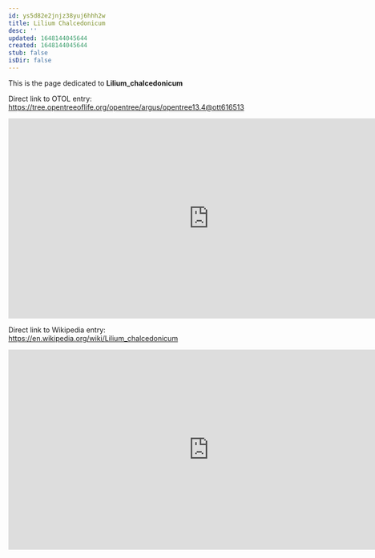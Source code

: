 ```yaml
---
id: ys5d82e2jnjz38yuj6hhh2w
title: Lilium Chalcedonicum
desc: ''
updated: 1648144045644
created: 1648144045644
stub: false
isDir: false
---
```

This is the page dedicated to **Lilium_chalcedonicum**


Direct link to OTOL entry: https://tree.opentreeoflife.org/opentree/argus/opentree13.4@ott616513



<html>
    <body>
    <iframe src="https://tree.opentreeoflife.org/opentree/argus/opentree13.4@ott616513"
    width="800" height="400" frameborder="0" allowfullscreen> </iframe>
    </body>
</html>
    


Direct link to Wikipedia entry: https://en.wikipedia.org/wiki/Lilium_chalcedonicum



<html>
    <body>
    <iframe src="https://en.wikipedia.org/wiki/Lilium_chalcedonicum"
    width="800" height="400" frameborder="0" allowfullscreen> </iframe>
    </body>
</html>
    
